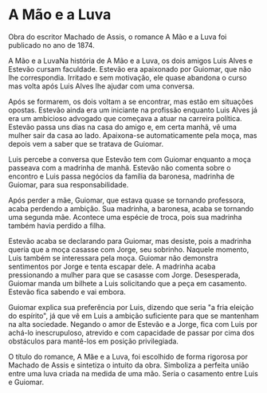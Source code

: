 # A Mão e a Luva

Obra do escritor Machado de Assis, o romance A Mão e a Luva foi publicado no ano de 1874.

A Mão e a LuvaNa história de A Mão e a Luva, os dois amigos Luis Alves e Estevão cursam faculdade. Estevão era apaixonado por Guiomar, que não lhe correspondia. Irritado e sem motivação, ele quase abandona o curso mas volta após Luis Alves lhe ajudar com uma conversa.

Após se formarem, os dois voltam a se encontrar, mas estão em situações opostas. Estevão ainda era um iniciante na profissão enquanto Luis Alves já era um ambicioso advogado que começava a atuar na carreira política. Estevão passa uns dias na casa do amigo e, em certa manhã, vê uma mulher sair da casa ao lado. Apaixona-se automaticamente pela moça, mas depois vem a saber que se tratava de Guiomar.

Luis percebe a conversa que Estevão tem com Guiomar enquanto a moça passeava com a madrinha de manhã. Estevão não comenta sobre o encontro e Luis passa negócios da família da baronesa, madrinha de Guiomar, para sua responsabilidade.

Após perder a mãe, Guiomar, que estava quase se tornando professora, acaba perdendo a ambição. Sua madrinha, a baronesa, acaba se tornando uma segunda mãe. Acontece uma espécie de troca, pois sua madrinha também havia perdido a filha.

Estevão acaba se declarando para Guiomar, mas desiste, pois a madrinha queria que a moça casasse com Jorge, seu sobrinho. Naquele momento, Luis também se interessara pela moça. Guiomar não demonstra sentimentos por Jorge e tenta escapar dele. A madrinha acaba pressionando a mulher para que se casasse com Jorge. Desesperada, Guiomar manda um bilhete a Luis solicitando que a peça em casamento. Estevão fica sabendo e vai embora.

Guiomar explica sua preferência por Luis, dizendo que seria "a fria eleição do espírito", já que vê em Luis a ambição suficiente para que se mantenham na alta sociedade. Negando o amor de Estevão e a Jorge, fica com Luis por achá-lo inescrupuloso, atrevido e com capacidade de passar por cima dos obstáculos para mantê-los em posição privilegiada.

O título do romance, A Mãe e a Luva, foi escolhido de forma rigorosa por Machado de Assis e sintetiza o intuito da obra. Simboliza a perfeita união entre uma luva criada na medida de uma mão. Seria o casamento entre Luis e Guiomar.